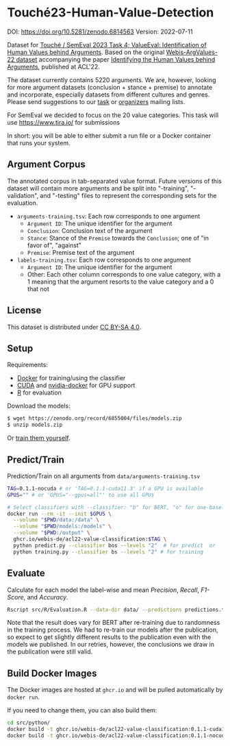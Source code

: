 # Touché23-Human-Value-Detection
DOI: https://doi.org/10.5281/zenodo.6814563
Version: 2022-07-11

Dataset for [Touché / SemEval 2023 Task 4; ValueEval: Identification of Human Values behind Arguments](https://touche.webis.de/semeval23/touche23-web). Based on the original [Webis-ArgValues-22 dataset](https://doi.org/10.5281/zenodo.5657249) accompanying the paper [Identifying the Human Values behind Arguments](https://webis.de/publications.html#kiesel_2022b), published at ACL'22.

The dataset currently contains 5220 arguments. We are, however, looking for more argument datasets (conclusion + stance + premise) to annotate and incorporate, especially datasets from different cultures and genres. Please send suggestions to our [task](mailto:valueeval@googlegroups.com) or [organizers](mailto:valueeval-organizers@googlegroups.com) mailing lists.

For SemEval we decided to focus on the 20 value categories. This task will use https://www.tira.io/ for submissions  

In short: you will be able to either submit a run file or a Docker container that runs your system.


## Argument Corpus
The annotated corpus in tab-separated value format. Future versions of this dataset will contain more arguments and be split into "-training", "-validation", and "-testing" files to represent the corresponding sets for the evaluation.
- `arguments-training.tsv`: Each row corresponds to one argument
    - `Argument ID`: The unique identifier for the argument
    - `Conclusion`: Conclusion text of the argument
    - `Stance`: Stance of the `Premise` towards the `Conclusion`; one of "in favor of", "against"
    - `Premise`: Premise text of the argument
- `labels-training.tsv`: Each row corresponds to one argument
    - `Argument ID`: The unique identifier for the argument
    - Other: Each other column corresponds to one value category, with a 1 meaning that the argument resorts to the value category and a 0 that not


## License
This dataset is distributed under [CC BY-SA 4.0](http://creativecommons.org/licenses/by-sa/4.0/).

## Setup
Requirements:
- [Docker](https://docs.docker.com/engine/installation/) for training/using the classifier
- [CUDA](https://developer.nvidia.com/cuda-downloads) and [nvidia-docker](https://github.com/NVIDIA/nvidia-docker) for GPU support
- [R](https://cran.r-project.org/) for evaluation

Download the models:
```bash
$ wget https://zenodo.org/record/6855004/files/models.zip
$ unzip models.zip
```
Or [train them yourself](#train-classification-models).


## Predict/Train
Prediction/Train on all arguments from `data/arguments-training.tsv`
```bash
TAG=0.1.1-nocuda # or 'TAG=0.1.1-cuda11.3' if a GPU is available
GPUS="" # or 'GPUS="--gpus=all"' to use all GPUs

# Select classifiers with --classifier: "b" for BERT, "o" for one-baseline, and "s" for SVM
docker run --rm -it --init $GPUS \
  --volume "$PWD/data:/data" \
  --volume "$PWD/models:/models" \
  --volume "$PWD:/output" \
  ghcr.io/webis-de/acl22-value-classification:$TAG \
  python predict.py --classifier bos --levels "2"  # for predict  or
  python training.py --classifier bs --levels "2" # for training
```


## Evaluate
Calculate for each model the label-wise and mean _Precision_, _Recall_, _F1-Score_, and _Accuracy_.
```bash
Rscript src/R/Evaluation.R --data-dir data/ --predictions predictions.tsv
```

Note that the result does vary for BERT after re-training due to randomness in the training process. We had to re-train our models after the publication, so expect to get slightly different results to the publication even with the models we published. In our retries, however, the conclusions we draw in the publication were still valid.

## Build Docker Images
The Docker images are hosted at `ghcr.io` and will be pulled automatically by `docker run`.

If you need to change them, you can also build them:
```bash
cd src/python/
docker build -t ghcr.io/webis-de/acl22-value-classification:0.1.1-cuda11.3 --build-arg CUDA=cuda11.3 .
docker build -t ghcr.io/webis-de/acl22-value-classification:0.1.1-nocuda --build-arg CUDA=nocuda .
```


